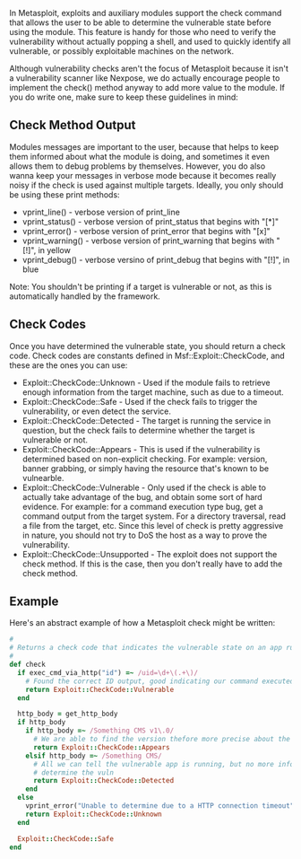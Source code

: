 In Metasploit, exploits and auxiliary modules support the check command that allows the user to be able to determine the vulnerable state before using the module. This feature is handy for those who need to verify the vulnerability without actually popping a shell, and used to quickly identify all vulnerable, or possibly exploitable machines on the network.

Although vulnerability checks aren't the focus of Metasploit because it isn't a vulnerability scanner like Nexpose, we do actually encourage people to implement the check() method anyway to add more value to the module. If you do write one, make sure to keep these guidelines in mind:

## Check Method Output

Modules messages are important to the user, because that helps to keep them informed about what the module is doing, and sometimes it even allows them to debug problems by themselves. However, you do also wanna keep your messages in verbose mode because it becomes really noisy if the check is used against multiple targets. Ideally, you only should be using these print methods:

* vprint_line() - verbose version of print_line
* vprint_status() - verbose version of print_status that begins with "[*]"
* vprint_error() - verbose version of print_error that begins with "[x]"
* vprint_warning() - verbose version of print_warning that begins with "[!]", in yellow
* vprint_debug() - verbose versino of print_debug that begins with "[!]", in blue

Note: You shouldn't be printing if a target is vulnerable or not, as this is automatically handled by the framework.

## Check Codes

Once you have determined the vulnerable state, you should return a check code. Check codes are constants defined in Msf::Exploit::CheckCode, and these are the ones you can use:

* Exploit::CheckCode::Unknown - Used if the module fails to retrieve enough information from the target machine, such as due to a timeout.
* Exploit::CheckCode::Safe - Used if the check fails to trigger the vulnerability, or even detect the service.
* Exploit::CheckCode::Detected - The target is running the service in question, but the check fails to determine whether the target is vulnerable or not.
* Exploit::CheckCode::Appears - This is used if the vulnerability is determined based on non-explicit checking. For example: version, banner grabbing, or simply having the resource that's known to be vulnearble.
* Exploit::CheckCode::Vulnerable - Only used if the check is able to actually take advantage of the bug, and obtain some sort of hard evidence. For example: for a command execution type bug, get a command output from the target system. For a directory traversal, read a file from the target, etc. Since this level of check is pretty aggressive in nature, you should not try to DoS the host as a way to prove the vulnerability.
* Exploit::CheckCode::Unsupported - The exploit does not support the check method. If this is the case, then you don't really have to add the check method.

## Example

Here's an abstract example of how a Metasploit check might be written:

```ruby
#
# Returns a check code that indicates the vulnerable state on an app running on OS X
#
def check
  if exec_cmd_via_http("id") =~ /uid=\d+\(.+\)/
    # Found the correct ID output, good indicating our command executed
    return Exploit::CheckCode::Vulnerable
  end

  http_body = get_http_body
  if http_body
    if http_body =~ /Something CMS v1\.0/
      # We are able to find the version thefore more precise about the vuln state
      return Exploit::CheckCode::Appears
    elsif http_body =~ /Something CMS/
      # All we can tell the vulnerable app is running, but no more info to
      # determine the vuln
      return Exploit::CheckCode::Detected
    end
  else
    vprint_error("Unable to determine due to a HTTP connection timeout")
    return Exploit::CheckCode::Unknown
  end

  Exploit::CheckCode::Safe
end
```